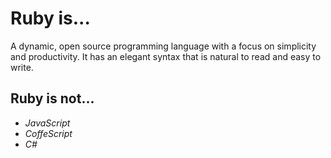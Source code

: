 # Ruby is...
A dynamic, open source programming language with a focus on simplicity and productivity. It has an elegant syntax that is natural to read and easy to write.
## Ruby is not...
- *JavaScript*
- *CoffeScript*
- *C#*